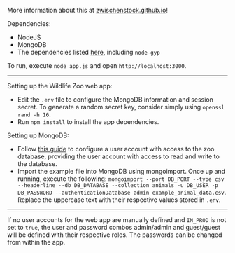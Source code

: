 More information about this at [zwischenstock.github.io](https://zwischenstock.github.io/)!  

Dependencies:
* NodeJS
* MongoDB
* The dependencies listed [here](https://www.npmjs.com/package/bcrypt), including `node-gyp` 

To run, execute `node app.js` and open `http://localhost:3000`.  

---

Setting up the Wildlife Zoo web app:  
* Edit the `.env` file to configure the MongoDB information and session secret. To generate a random secret key, consider simply using `openssl rand -h 16`.  
* Run `npm install` to install the app dependencies.  

Setting up MongoDB:  
* Follow [this guide](https://docs.mongodb.com/manual/tutorial/enable-authentication/) to configure a user account with access to the zoo database, providing the user account with access to read and write to the database.  
* Import the example file into MongoDB using mongoimport. Once up and running, execute the following: `mongoimport --port DB_PORT --type csv --headerline --db DB_DATABASE --collection animals -u DB_USER -p DB_PASSWORD --authenticationDatabase admin example_animal_data.csv`. Replace the uppercase text with their respective values stored in `.env`.  

---

If no user accounts for the web app are manually defined and `IN_PROD` is not set to `true`, the user and password combos admin/admin and guest/guest will be defined with their respective roles. The passwords can be changed from within the app.
